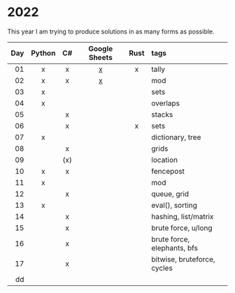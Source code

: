 # 2022

This year I am trying to produce solutions in as many forms as possible.

| Day  | Python | C# | Google Sheets | Rust | tags |
| ---: | :---: | :---: | :---: | :---: | :--- |
| 01 | x | x | [x](https://docs.google.com/spreadsheets/d/1A3AlJY_0iCw3k8Y6ebCpXhqPnRUh4Q6y5vqq1jE9N1g/edit?usp=sharing) | x | tally |
| 02 | x | x | [x](https://docs.google.com/spreadsheets/d/1Ga3G9f6l-dML8ZRT6z_GnSjO_K4JcxMCVQu-CBGHXEQ/edit?usp=share_link) | | mod |
| 03 | x |   |   |   | sets |
| 04 | x |   |   |   | overlaps |
| 05 |   | x |   |   | stacks |
| 06 |   | x |   | x | sets |
| 07 | x |   |   |   | dictionary, tree |
| 08 |   | x |   |   | grids |
| 09 |   | (x) |   |   | location |
| 10 | x | x |   |   | fencepost |
| 11 | x |   |   |   | mod |
| 12 |   | x |   |   | queue, grid |
| 13 | x |   |   |   | eval(), sorting |
| 14 |   | x |   |   | hashing, list/matrix |
| 15 |   | x |   |   | brute force, u/long |
| 16 |   | x |   |   | brute force, elephants, bfs |
| 17 |   | x |   |   | bitwise, bruteforce, cycles |
| dd |   |   |   |   |  |
